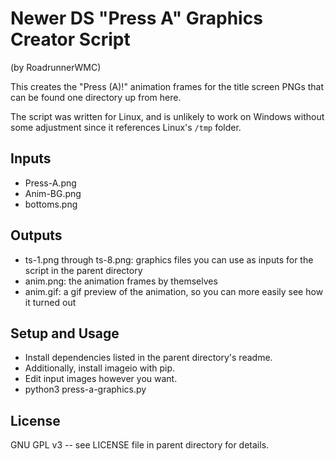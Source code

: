 # Newer DS "Press A" Graphics Creator Script

(by RoadrunnerWMC)

This creates the "Press (A)!" animation frames for the title screen PNGs that can be found one directory up from here.

The script was written for Linux, and is unlikely to work on Windows without some adjustment since it references Linux's `/tmp` folder.

## Inputs

- Press-A.png
- Anim-BG.png
- bottoms.png
    
## Outputs

- ts-1.png through ts-8.png: graphics files you can use as inputs for the script in the parent directory
- anim.png: the animation frames by themselves
- anim.gif: a gif preview of the animation, so you can more easily see how it turned out

## Setup and Usage

- Install dependencies listed in the parent directory's readme.
- Additionally, install imageio with pip.
- Edit input images however you want.
- python3 press-a-graphics.py

## License

GNU GPL v3 -- see LICENSE file in parent directory for details.
